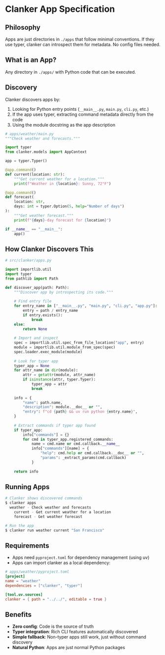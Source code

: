 # Clanker App Specification

## Philosophy
Apps are just directories in `./apps` that follow minimal conventions. If they use typer, clanker can introspect them for metadata. No config files needed.

## What is an App?

Any directory in `./apps/` with Python code that can be executed.

## Discovery

Clanker discovers apps by:
1. Looking for Python entry points (`__main__.py`, `main.py`, `cli.py`, etc.)
2. If the app uses typer, extracting command metadata directly from the code
3. Using the module docstring as the app description

```python
# apps/weather/main.py
"""Check weather and forecasts."""

import typer
from clanker.models import AppContext

app = typer.Typer()

@app.command()
def current(location: str):
    """Get current weather for a location."""
    print(f"Weather in {location}: Sunny, 72°F")

@app.command()
def forecast(
    location: str, 
    days: int = typer.Option(5, help="Number of days")
):
    """Get weather forecast."""
    print(f"{days}-day forecast for {location}")

if __name__ == "__main__":
    app()
```

## How Clanker Discovers This

```python
# src/clanker/apps.py

import importlib.util
import typer
from pathlib import Path

def discover_app(path: Path):
    """Discover app by introspecting its code."""
    
    # Find entry file
    for entry_name in ["__main__.py", "main.py", "cli.py", "app.py"]:
        entry = path / entry_name
        if entry.exists():
            break
    else:
        return None
    
    # Import and inspect
    spec = importlib.util.spec_from_file_location("app", entry)
    module = importlib.util.module_from_spec(spec)
    spec.loader.exec_module(module)
    
    # Look for typer app
    typer_app = None
    for attr_name in dir(module):
        attr = getattr(module, attr_name)
        if isinstance(attr, typer.Typer):
            typer_app = attr
            break
    
    info = {
        "name": path.name,
        "description": module.__doc__ or "",
        "entry": f"cd {path} && uv run python {entry.name}",
    }
    
    # Extract commands if typer app found
    if typer_app:
        info["commands"] = {}
        for cmd in typer_app.registered_commands:
            name = cmd.name or cmd.callback.__name__
            info["commands"][name] = {
                "help": cmd.help or cmd.callback.__doc__ or "",
                "params": _extract_params(cmd.callback)
            }
    
    return info
```

## Running Apps

```bash
# Clanker shows discovered commands
$ clanker apps
  weather - Check weather and forecasts
    current - Get current weather for a location  
    forecast - Get weather forecast

# Run the app
$ clanker run weather current "San Francisco"
```

## Requirements

- Apps need `pyproject.toml` for dependency management (using uv)
- Apps can import clanker as a local dependency:

```toml
# apps/weather/pyproject.toml
[project]
name = "weather"
dependencies = ["clanker", "typer"]

[tool.uv.sources]
clanker = { path = "../../", editable = true }
```

## Benefits

- **Zero config**: Code is the source of truth
- **Typer integration**: Rich CLI features automatically discovered
- **Simple fallback**: Non-typer apps still work, just without command discovery
- **Natural Python**: Apps are just normal Python packages